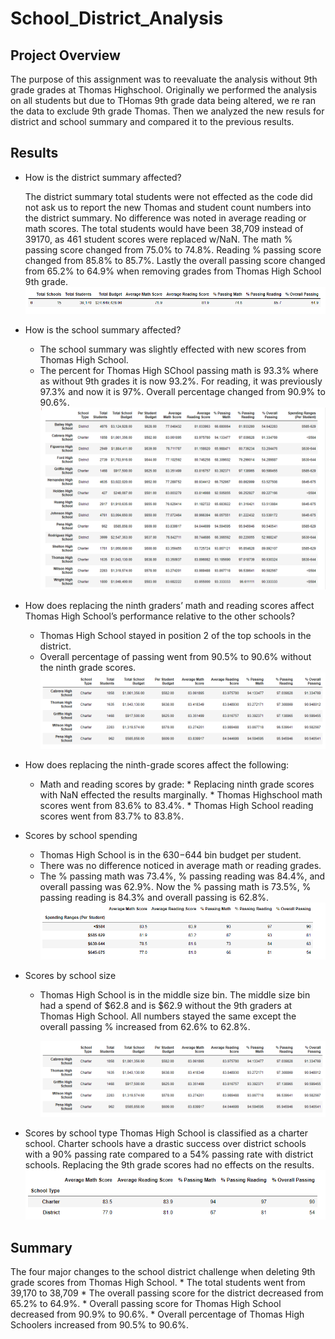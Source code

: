 # School_District_Analysis

## Project Overview
The purpose of this assignment was to reevaluate the analysis without 9th grade grades at Thomas Highschool. Originally we performed the analysis on all students but due to THomas 9th grade data being altered, we re ran the data to exclude 9th grade Thomas. Then we analyzed the new resuls for district and school summary and compared it to the previous results.
 

## Results

* How is the district summary affected?

    The district summary total students were not effected as the code did not ask us to report the new Thomas and student count numbers into the district summary. No difference was noted in average reading or math scores. The total students would have been 38,709 instead of 39170, as 461 student scores were replaced w/NaN. The math % passing score changed from 75.0% to 74.8%. Reading % passing score changed from 85.8% to 85.7%. Lastly the overall passing score changed from 65.2% to 64.9% when removing grades from Thomas High School 9th grade.
    ![](Resources/DistrictSummary.PNG)

    
* How is the school summary affected?

   * The school summary was slightly effected with new scores from Thomas High School.
   * The percent for Thomas High SChool passing math is 93.3% where as without 9th grades it is now 93.2%. For reading, it was previously 97.3% and now it is 97%. Overall percentage changed from 90.9% to 90.6%.
     ![](Resources/SchoolSummary.PNG)
    
* How does replacing the ninth graders’ math and reading scores affect Thomas High School’s performance relative to the other schools?

    * Thomas High School stayed in position 2 of the top schools in the district. 
    * Overall percentage of passing went from 90.5% to 90.6% without the ninth grade scores. 
    ![](Resources/topschools.PNG)
    
* How does replacing the ninth-grade scores affect the following:

    * Math and reading scores by grade:
          * Replacing ninth grade scores with NaN effected the results marginally. 
          * Thomas Highschool math scores went from 83.6% to 83.4%. 
          * Thomas High School reading scores went from 83.7% to 83.8%.
          
 * Scores by school spending
 
     * Thomas High School is in the $630 -$644 bin budget per student. 
     * There was no difference noticed in average math or reading grades. 
     * The % passing math was 73.4%, % passing reading was 84.4%, and overall passing was 62.9%. Now the % passing math is 73.5%, % passing reading is 84.3% and overall passing is 62.8%. 
          ![](Resources/SpendingRangesbySchool.PNG)
          
 * Scores by school size
 
      * Thomas High School is in the middle size bin. The middle size bin had a spend of $62.8 and is $62.9 without the 9th graders at Thomas High School. All numbers stayed the same except the overall passing % increased from 62.6% to 62.8%.
 
          ![](Resources/topschools.PNG)
          
 * Scores by school type
          Thomas High School is classified as a charter school. Charter schools have a drastic success over district schools with a 90% passing rate compared to a 54% passing           rate with district schools. Replacing the 9th grade scores had no effects on the results. 
          ![](Resources/SchoolsbyType.PNG)

## Summary
The four major changes to the school district challenge when deleting 9th grade scores from Thomas High School.
     * The total students went from 39,170 to 38,709
     * The overall passing score for the district decreased from 65.2% to 64.9%.
     * Overall passing score for Thomas High School decreased from 90.9% to 90.6%.
     * Overall percentage of Thomas High Schoolers increased from 90.5% to 90.6%.
     
